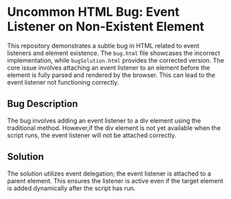 # Uncommon HTML Bug: Event Listener on Non-Existent Element

This repository demonstrates a subtle bug in HTML related to event listeners and element existence.  The `bug.html` file showcases the incorrect implementation, while `bugSolution.html` provides the corrected version.  The core issue involves attaching an event listener to an element before the element is fully parsed and rendered by the browser. This can lead to the event listener not functioning correctly.

## Bug Description
The bug involves adding an event listener to a div element using the traditional method. However,if the div element is not yet available when the script runs, the event listener will not be attached correctly. 

## Solution
The solution utilizes event delegation; the event listener is attached to a parent element. This ensures the listener is active even if the target element is added dynamically after the script has run.